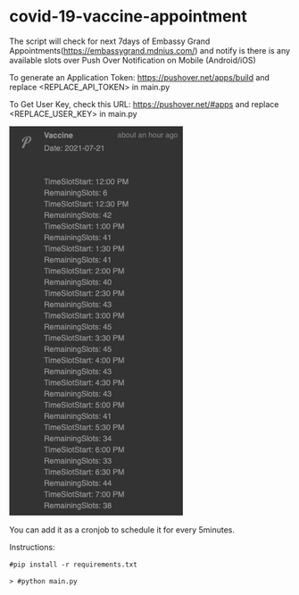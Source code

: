 # covid-19-vaccine-appointment


The script will check for next 7days of Embassy Grand Appointments(https://embassygrand.mdnius.com/) and notify is there is any available slots over Push Over Notification on Mobile (Android/iOS)

To generate an Application Token: https://pushover.net/apps/build and replace <REPLACE_API_TOKEN> in main.py

To Get User Key, check this URL: https://pushover.net/#apps and replace <REPLACE_USER_KEY> in main.py


![](Push_Over_Notification.png)

You can add it as a cronjob to schedule it for every 5minutes.

Instructions:

```
#pip install -r requirements.txt
```

```
> #python main.py
```
